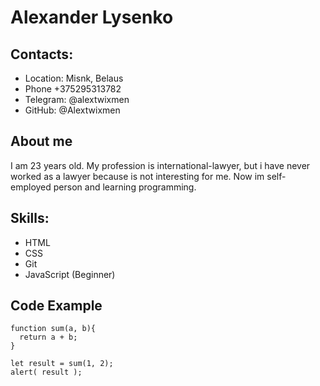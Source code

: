 # Alexander Lysenko

## Contacts:
* Location: Misnk, Belaus
* Phone +375295313782
* Telegram: @alextwixmen
* GitHub: @Alextwixmen
## About me
I am 23 years old. My profession is international-lawyer, but i have never worked as a lawyer because is not interesting for me. Now im self-employed person and learning programming.

## Skills:
* HTML
* CSS
* Git
* JavaScript (Beginner)

## Code Example
```
function sum(a, b){
  return a + b;
}

let result = sum(1, 2);
alert( result );
```